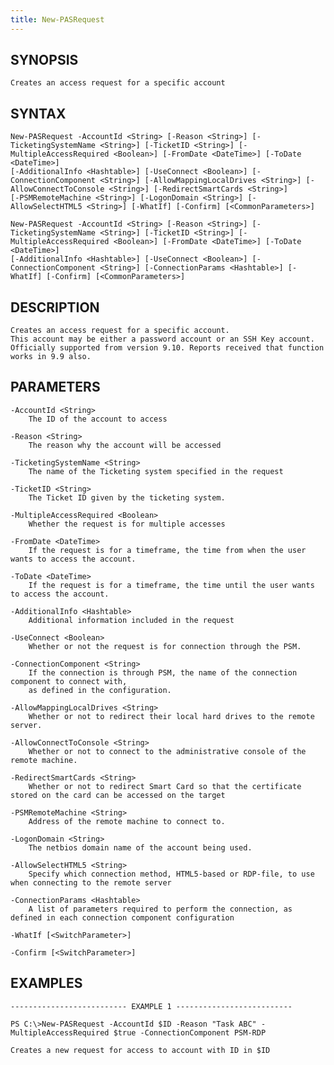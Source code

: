 ```yaml
---
title: New-PASRequest
---
```


## SYNOPSIS

    Creates an access request for a specific account

## SYNTAX

    New-PASRequest -AccountId <String> [-Reason <String>] [-TicketingSystemName <String>] [-TicketID <String>] [-MultipleAccessRequired <Boolean>] [-FromDate <DateTime>] [-ToDate <DateTime>]
    [-AdditionalInfo <Hashtable>] [-UseConnect <Boolean>] [-ConnectionComponent <String>] [-AllowMappingLocalDrives <String>] [-AllowConnectToConsole <String>] [-RedirectSmartCards <String>]
    [-PSMRemoteMachine <String>] [-LogonDomain <String>] [-AllowSelectHTML5 <String>] [-WhatIf] [-Confirm] [<CommonParameters>]

    New-PASRequest -AccountId <String> [-Reason <String>] [-TicketingSystemName <String>] [-TicketID <String>] [-MultipleAccessRequired <Boolean>] [-FromDate <DateTime>] [-ToDate <DateTime>]
    [-AdditionalInfo <Hashtable>] [-UseConnect <Boolean>] [-ConnectionComponent <String>] [-ConnectionParams <Hashtable>] [-WhatIf] [-Confirm] [<CommonParameters>]

## DESCRIPTION

    Creates an access request for a specific account.
    This account may be either a password account or an SSH Key account.
    Officially supported from version 9.10. Reports received that function works in 9.9 also.

## PARAMETERS

    -AccountId <String>
        The ID of the account to access

    -Reason <String>
        The reason why the account will be accessed

    -TicketingSystemName <String>
        The name of the Ticketing system specified in the request

    -TicketID <String>
        The Ticket ID given by the ticketing system.

    -MultipleAccessRequired <Boolean>
        Whether the request is for multiple accesses

    -FromDate <DateTime>
        If the request is for a timeframe, the time from when the user wants to access the account.

    -ToDate <DateTime>
        If the request is for a timeframe, the time until the user wants to access the account.

    -AdditionalInfo <Hashtable>
        Additional information included in the request

    -UseConnect <Boolean>
        Whether or not the request is for connection through the PSM.

    -ConnectionComponent <String>
        If the connection is through PSM, the name of the connection component to connect with,
        as defined in the configuration.

    -AllowMappingLocalDrives <String>
        Whether or not to redirect their local hard drives to the remote server.

    -AllowConnectToConsole <String>
        Whether or not to connect to the administrative console of the remote machine.

    -RedirectSmartCards <String>
        Whether or not to redirect Smart Card so that the certificate stored on the card can be accessed on the target

    -PSMRemoteMachine <String>
        Address of the remote machine to connect to.

    -LogonDomain <String>
        The netbios domain name of the account being used.

    -AllowSelectHTML5 <String>
        Specify which connection method, HTML5-based or RDP-file, to use when connecting to the remote server

    -ConnectionParams <Hashtable>
        A list of parameters required to perform the connection, as defined in each connection component configuration

    -WhatIf [<SwitchParameter>]

    -Confirm [<SwitchParameter>]

## EXAMPLES

    -------------------------- EXAMPLE 1 --------------------------

    PS C:\>New-PASRequest -AccountId $ID -Reason "Task ABC" -MultipleAccessRequired $true -ConnectionComponent PSM-RDP

    Creates a new request for access to account with ID in $ID
